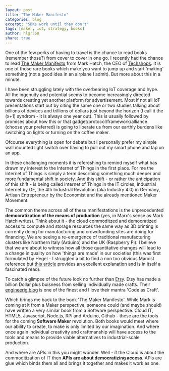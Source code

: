 ```yaml
---
layout: post
title: "The Maker Manifesto"
categories: blog
excerpt: "SDKs work until they don't"
tags: [maker, iot, strategy, books]
author: hlgr360
share: true
---
```


One of the few perks of having to travel is the chance to read books (remember those?) from cover to cover in one go. I recently had the chance to read [The Maker Manifesto](http://www.amazon.com/Maker-Movement-Manifesto-Innovation-Tinkerers-ebook/dp/B00FFAS11U) from Mark Hatch, the CEO of [Techshops](http://techshop.ws). It is one of those rare books which make you want to jump up and start 'making' something (not a good idea in an airplane I admit). But more about this in a minute.

I have been struggling lately with the overbearing IoT coverage and hype. All the ingenuity and potential seems to become increasingly directed towards creating yet another platform for advertisement. Most if not all IoT presentations start out by citing the same one or two studies talking about billions of devices and trillions of dollars just beyond the horizon (I call it the (x+1) syndrom - it is always one year out). This is usually followed by promises about how this or that gadget/protocol/framework/alliance (choose your preferred) is going to liberate us from our earthly burdens like switching on lights or turning on the coffee maker.

Ofcourse everything is open for debate but I personally prefer my simple wall mounted light switch over having to pull out my smart phone and tap on an app.

In these challenging moments it is refereshing to remind myself what has drawn my interest to the Internet of Things in the first place. For me the Internet of Things is simply a term describing something much  deeper and more fundamental shift in society. And this shift - or rather the anticipation of this shift - is being called Internet of Things in the IT circles, Industrial Internet by GE, the 4th Industrial Revolution (aka Industry 4.0) in Germany, Artisan Entrepreneur by the Economist and the already mentioned Maker Movement.

The common theme across all of these manifestations is the unprecedented **democratization of the means of production** (yes, in Marx's sense as Mark Hatch writes). Think about it - the cloud commoditzed and democratized access to compute and storage resources the same way as 3D printing is currently doing for manufacturing and crowdfunding sites are doing for financing. We are seeing a re-emergence of traditional manufacturing clusters like Northern Italy (Arduino) and the UK (Raspberry Pi). I believe that we are about to witness how all those quantitative changes will lead to a change in quality on how 'things are made' in our societies (this was first formulated by Hegel - I struggled a bit to find a non too obvious Marxist reference but [this article](http://www.pnas.org/content/97/23/12926.full) provides an excellent explanation and is in itself a fascinated read).

To catch a glimpse of the future look no further than [Etsy](etsy.com). Etsy has made a billion Dollar plus buisness from selling individually made crafts. Their [engineerig blog](http://codeascraft.com) is one of the finest and I love their mantra 'Code as Craft'. 

Which brings me back to the book 'The Maker Manifesto'. While Mark is coming at it from a Maker perspective, someone could (and maybe should) have written a very similar book from a Software perspective. Cloud IT, HTML5, Javascript, Node.js, RPi and Arduino, Github - these are the tools for the coming **Software Maker** revolution. Both books would meet where our ability to create, to make is only limited by our imagination. And where once again individual creativity and craftmanship will have access to the tools and means to provide viable alternatives to industrial-scale production.

And where are APIs in this you might wonder. Well - if the Cloud is about the commoditization of IT then **APIs are about democratizing access**. APIs are glue which binds them all and brings it together and makes it work as one.
